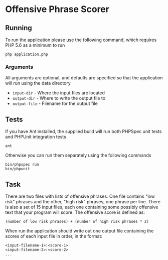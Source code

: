 # Offensive Phrase Scorer

## Running

To run the application please use the following command, which requires PHP 5.6 as a minimum to run

    php application.php
    
### Arguments

All arguments are optional, and defaults are specified so that the application will run using the data directory

* `input-dir` - Where the input files are located
* `output-dir` - Where to write the output file to
* `output-file` - Filename for the output file

## Tests

If you have Ant installed, the supplied build will run both PHPSpec unit tests and PHPUnit integration tests

    ant
    
Otherwise you can run them separately using the following commands

    bin/phpspec run
    bin/phpunit
    
## Task

There are two files with lists of offensive phrases. One file contains "low risk" phrases and the other, "high risk" phrases, one phrase per line. There is also a set of 15 input files, each one containing some possibly offensive text that your program will score. The offensive score is defined as:

`(number of low risk phrases) + (number of high risk phrases * 2)`
    
When run the application should write out one output file containing the scores of each input file in order, in the format:

    <input-filename-1>:<score-1>
    <input-filename-2>:<score-2>
    ...        
